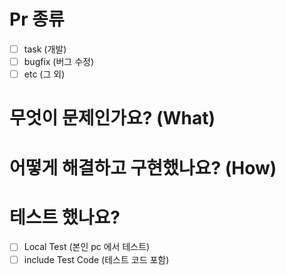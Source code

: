 # Pr 종류
- [ ] task (개발)
- [ ] bugfix (버그 수정)
- [ ] etc (그 외)

# 무엇이 문제인가요? (What)

# 어떻게 해결하고 구현했나요? (How)

# 테스트 했나요?
- [ ] Local Test (본인 pc 에서 테스트)
- [ ] include Test Code (테스트 코드 포함)